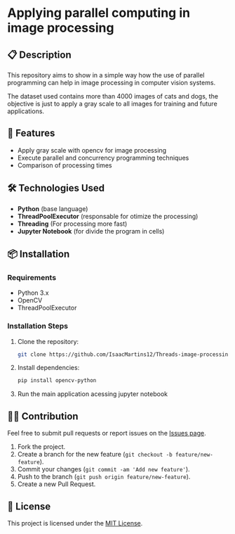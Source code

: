 # Applying parallel computing in image processing

## 📋 Description

This repository aims to show in a simple way how the use of parallel programming can help in image processing in computer vision systems.

The dataset used contains more than 4000 images of cats and dogs, the objective is just to apply a gray scale to all images for training and future applications.

## 🚀 Features

- Apply gray scale with opencv for image processing
- Execute parallel and concurrency programming techniques
- Comparison of processing times

## 🛠️ Technologies Used

- **Python** (base language)
- **ThreadPoolExecutor** (responsable for otimize the processing)
- **Threading** (For processing more fast)
- **Jupyter Notebook** (for divide the program in cells)

## 📦 Installation

### Requirements

- Python 3.x
- OpenCV
- ThreadPoolExecutor

### Installation Steps

1. Clone the repository:
    ```bash
    git clone https://github.com/IsaacMartins12/Threads-image-processing
    ```

2. Install dependencies:
    ```bash
    pip install opencv-python 
    ```

3. Run the main application acessing jupyter notebook


## 🧑‍💻 Contribution

Feel free to submit pull requests or report issues on the [Issues page](https://github.com/IsaacMartins12/Threads-image-processing/issues).

1. Fork the project.
2. Create a branch for the new feature (`git checkout -b feature/new-feature`).
3. Commit your changes (`git commit -am 'Add new feature'`).
4. Push to the branch (`git push origin feature/new-feature`).
5. Create a new Pull Request.

## 📜 License

This project is licensed under the [MIT License](LICENSE).
